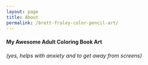 ```yaml
---
layout: page
title: About
permalink: /brett-fraley-color-pencil-art/
---
```


#### My Awesome Adult Coloring Book Art

###### (_yes, helps with anxiety and to get away from screens_)


